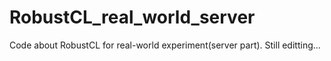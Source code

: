 # RobustCL_real_world_server
Code about RobustCL for real-world experiment(server part). Still editting...
